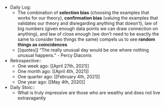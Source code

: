 - Daily Log:
    - The combination of __selection bias__ (choosing the examples that works for our theory), __confirmation bias__ (valuing the examples that validates our theory and disregarding anything that doesn't), law of big numbers (given enough data points we can draw connection on anything), and law of close enough (we don't need to be exactly the same to consider two things the same) compels us to see **random things as coincidences**
    - [[quotes]] “The really unusual day would be one where nothing unusual happens.” - Percy Diaconis
- Retrospective::
    - One week ago: [[April 27th, 2021]]
    - One month ago: [[April 4th, 2021]]
    - One quarter ago: [[February 4th, 2021]]
    - One year ago: [[May 4th, 2020]]
- Daily Stoic::
    - What is truly impressive are those who are wealthy and does not live extravagantly
